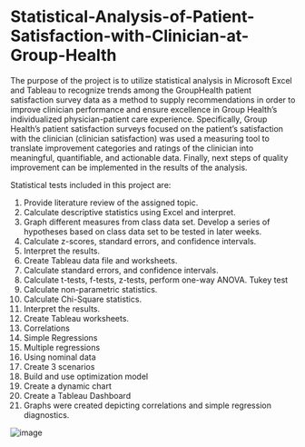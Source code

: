 # Statistical-Analysis-of-Patient-Satisfaction-with-Clinician-at-Group-Health

The purpose of the project is to utilize statistical analysis in Microsoft Excel and Tableau to recognize trends among the GroupHealth patient satisfaction survey data as a method to supply recommendations in order to improve clinician performance and ensure excellence in Group Health’s individualized physician-patient care experience.
Specifically, Group Health’s patient satisfaction surveys focused on the patient’s satisfaction with the clinician (clinician satisfaction) was used a measuring tool to translate improvement categories and ratings of the clinician into meaningful, quantifiable, and actionable data. Finally, next steps of quality improvement can be implemented in the results of the analysis.

Statistical tests included in this project are:
1. Provide literature review of the assigned topic.
2.  Calculate descriptive statistics using Excel and interpret. 
3.  Graph different measures from class data set. Develop a series of hypotheses based on class data set 
to be tested in later weeks.
4.  Calculate z-scores, standard errors, and confidence intervals.
5.  Interpret the results.
6. Create Tableau data file and worksheets.
7. Calculate standard errors, and confidence intervals.
8. Calculate t-tests, f-tests, z-tests, perform one-way ANOVA. Tukey test
9.  Calculate non-parametric statistics.
10.  Calculate Chi-Square statistics.
11.  Interpret the results.
12. Create Tableau worksheets.
13. Correlations
14. Simple Regressions
15. Multiple regressions
16. Using nominal data
17. Create 3 scenarios
18. Build and use optimization model
19. Create a dynamic chart
20. Create a Tableau Dashboard
21. Graphs were created depicting correlations and simple regression diagnostics. 

![image](https://user-images.githubusercontent.com/98923915/162546409-d423c971-3b4d-401c-a73c-3eab0e7f612f.png)
